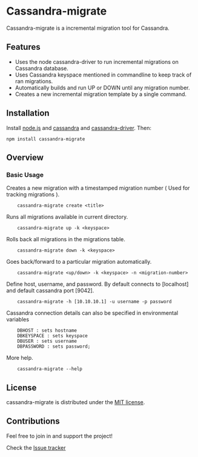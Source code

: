 # Cassandra-migrate

Cassandra-migrate is a incremental migration tool for Cassandra.

## Features
- Uses the node cassandra-driver  to run incremental migrations on Cassandra database.
- Uses Cassandra keyspace mentioned in commandline to keep track of ran migrations.
- Automatically builds and run UP or DOWN until any migration number.
- Creates a new incremental migration template by a single command. 


## Installation

Install [node.js](http://nodejs.org/) and [cassandra](http://cassandra.apache.org/) and [cassandra-driver](https://www.npmjs.com/package/cassandra-driver). Then:

```
npm install cassandra-migrate
```

## Overview

### Basic Usage

Creates a new migration with a timestamped migration number ( Used for tracking migrations ).

```
    cassandra-migrate create <title>
```

Runs all migrations available in current directory.

```
    cassandra-migrate up -k <keyspace>
```

Rolls back all migrations in the migrations table.

```
    cassandra-migrate down -k <keyspace>
```


Goes back/forward to a particular migration automatically.

```
    cassandra-migrate <up/down> -k <keyspace> -n <migration-number>
```


Define host, username, and password. By default connects to [localhost] and default cassandra port [9042].

```
    cassandra-migrate -h [10.10.10.1] -u username -p password
```

Cassandra connection details can also be specified in environmental variables
```
    DBHOST : sets hostname
    DBKEYSPACE : sets keyspace
    DBUSER : sets username
    DBPASSWORD : sets password;
```

More help.

```
    cassandra-migrate --help
```

## License

cassandra-migrate is distributed under the [MIT license](http://opensource.org/licenses/MIT).

## Contributions

Feel free to join in and support the project!

Check the [Issue tracker](https://github.com/rleenders/cassandra-migrate/issues)
